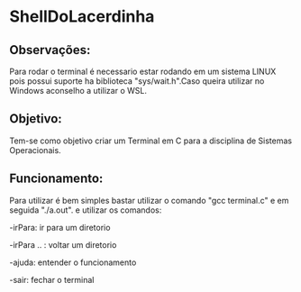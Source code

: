 # ShellDoLacerdinha
<h2>Observações:</h2>
 Para rodar o terminal é necessario estar rodando em um sistema LINUX pois possui suporte ha biblioteca "sys/wait.h".Caso queira utilizar no Windows aconselho a utilizar o WSL.
<h2>Objetivo:</h2>
<p>Tem-se como objetivo criar um Terminal em C para a disciplina de Sistemas Operacionais.</p>
<h2>Funcionamento:</h2>
<p>Para utilizar é bem simples bastar  utilizar o comando "gcc terminal.c" e em seguida "./a.out". e utilizar os comandos:</p>
<p>-irPara: ir para um diretorio </p>
<p>-irPara .. : voltar um diretorio </p>
<p>-ajuda: entender o funcionamento  </p>
<p>-sair: fechar o terminal </p>
